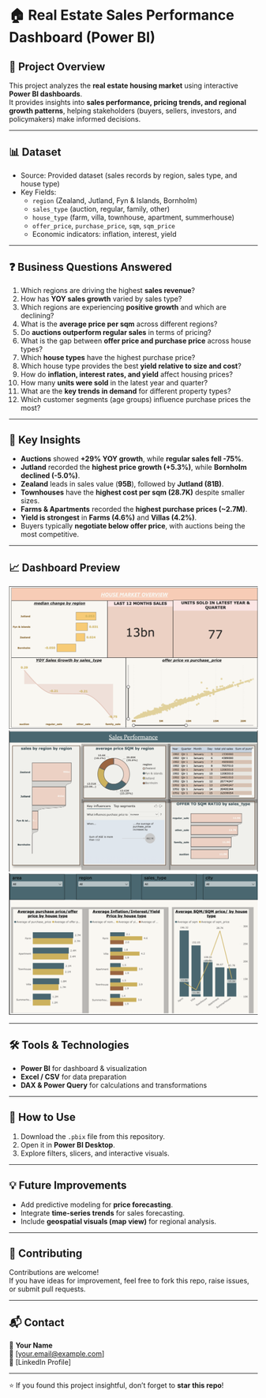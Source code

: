 # 🏠 Real Estate Sales Performance Dashboard (Power BI)

## 📌 Project Overview
This project analyzes the **real estate housing market** using interactive **Power BI dashboards**.  
It provides insights into **sales performance, pricing trends, and regional growth patterns**, helping stakeholders (buyers, sellers, investors, and policymakers) make informed decisions.  

---

## 📊 Dataset
- Source: Provided dataset (sales records by region, sales type, and house type)  
- Key Fields:  
  - `region` (Zealand, Jutland, Fyn & Islands, Bornholm)  
  - `sales_type` (auction, regular, family, other)  
  - `house_type` (farm, villa, townhouse, apartment, summerhouse)  
  - `offer_price`, `purchase_price`, `sqm`, `sqm_price`  
  - Economic indicators: inflation, interest, yield  

---

## ❓ Business Questions Answered
1. Which regions are driving the highest **sales revenue**?  
2. How has **YOY sales growth** varied by sales type?  
3. Which regions are experiencing **positive growth** and which are declining?  
4. What is the **average price per sqm** across different regions?  
5. Do **auctions outperform regular sales** in terms of pricing?  
6. What is the gap between **offer price and purchase price** across house types?  
7. Which **house types** have the highest purchase price?  
8. Which house type provides the best **yield relative to size and cost**?  
9. How do **inflation, interest rates, and yield** affect housing prices?  
10. How many **units were sold** in the latest year and quarter?  
11. What are the **key trends in demand** for different property types?  
12. Which customer segments (age groups) influence purchase prices the most?  

---

## 🔑 Key Insights
- **Auctions** showed **+29% YOY growth**, while **regular sales fell -75%**.  
- **Jutland** recorded the **highest price growth (+5.3%)**, while **Bornholm declined (-5.0%)**.  
- **Zealand** leads in sales value (**95B**), followed by **Jutland (81B)**.  
- **Townhouses** have the **highest cost per sqm (28.7K)** despite smaller sizes.  
- **Farms & Apartments** recorded the **highest purchase prices (~2.7M)**.  
- **Yield is strongest** in **Farms (4.6%)** and **Villas (4.2%)**.  
- Buyers typically **negotiate below offer price**, with auctions being the most competitive.  

---

## 📈 Dashboard Preview
 ![House market Overview](images/image1.png)
 ![Sales Performance](images/image2.png)
 ![Overview](images/image3.png)

---

## 🛠 Tools & Technologies
- **Power BI** for dashboard & visualization  
- **Excel / CSV** for data preparation  
- **DAX & Power Query** for calculations and transformations  

---

## 🚀 How to Use
1. Download the `.pbix` file from this repository.  
2. Open it in **Power BI Desktop**.  
3. Explore filters, slicers, and interactive visuals.  

---

## 💡 Future Improvements
- Add predictive modeling for **price forecasting**.  
- Integrate **time-series trends** for sales forecasting.  
- Include **geospatial visuals (map view)** for regional analysis.  

---

## 🤝 Contributing
Contributions are welcome!  
If you have ideas for improvement, feel free to fork this repo, raise issues, or submit pull requests.  

---

## 📬 Contact
👤 **Your Name**  
📧 [your.email@example.com]  
🔗 [LinkedIn Profile]  

---
⭐ If you found this project insightful, don’t forget to **star this repo**!
